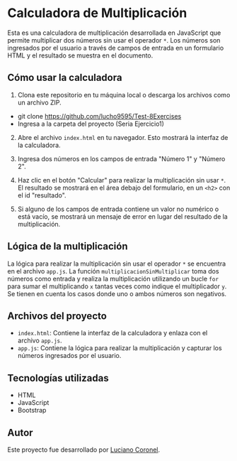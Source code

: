 # Calculadora de Multiplicación

Esta es una calculadora de multiplicación desarrollada en JavaScript que permite multiplicar dos números sin usar el operador `*`. Los números son ingresados por el usuario a través de campos de entrada en un formulario HTML y el resultado se muestra en el documento.

## Cómo usar la calculadora

1. Clona este repositorio en tu máquina local o descarga los archivos como un archivo ZIP.
 - git clone https://github.com/lucho9595/Test-8Exercises
 - Ingresa a la carpeta del proyecto (Seria Ejercicio1)

2. Abre el archivo `index.html` en tu navegador. Esto mostrará la interfaz de la calculadora.

3. Ingresa dos números en los campos de entrada "Número 1" y "Número 2".

4. Haz clic en el botón "Calcular" para realizar la multiplicación sin usar `*`. El resultado se mostrará en el área debajo del formulario, en un `<h2>` con el id "resultado".

5. Si alguno de los campos de entrada contiene un valor no numérico o está vacío, se mostrará un mensaje de error en lugar del resultado de la multiplicación.

## Lógica de la multiplicación

La lógica para realizar la multiplicación sin usar el operador `*` se encuentra en el archivo `app.js`. La función `multiplicacionSinMultiplicar` toma dos números como entrada y realiza la multiplicación utilizando un bucle `for` para sumar el multiplicando `x` tantas veces como indique el multiplicador `y`. Se tienen en cuenta los casos donde uno o ambos números son negativos.

## Archivos del proyecto

- `index.html`: Contiene la interfaz de la calculadora y enlaza con el archivo `app.js`.
- `app.js`: Contiene la lógica para realizar la multiplicación y capturar los números ingresados por el usuario.

## Tecnologías utilizadas

- HTML
- JavaScript
- Bootstrap
## Autor

Este proyecto fue desarrollado por [Luciano Coronel](https://www.linkedin.com/in/luciano-coronel-90503bb8/).